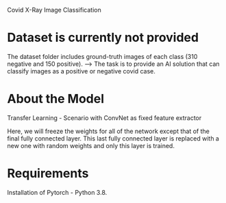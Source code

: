 Covid X-Ray Image Classification

# Dataset is currently not provided
The dataset folder includes ground-truth images of each class (310 negative and 150 positive). --> 
The task is to provide an AI solution that can classify images as a positive or negative covid case.

# About the Model
Transfer Learning - Scenario with ConvNet as fixed feature extractor

Here, we will freeze the weights for all of the network except that of the final fully connected layer. This last fully connected layer is replaced with a new one with random weights and only this layer is trained.

# Requirements
Installation of Pytorch - Python 3.8.

